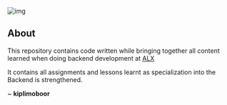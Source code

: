 ![img](https://assets.imaginablefutures.com/media/images/ALX_Logo.max-200x150.png)

## About
This repository contains code written while bringing together all content learned when doing backend development at [ALX](https://www.alxafrica.com/)

It contains all assignments and lessons learnt as specialization into the Backend is strengthened.

~ __kiplimoboor__
